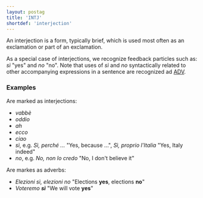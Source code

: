 ```yaml
---
layout: postag
title: 'INTJ'
shortdef: 'interjection'
---
```

An interjection is a form, typically brief, which is used most often as an exclamation or part of an exclamation.

As a special case of interjections, we recognize feedback particles
such as: _sì_ "yes" and _no_ "no". Note that uses of _sì_ and _no_ syntactically related to other accompanying expressions in a sentence are recognized ad [ADV]().

### Examples

Are marked as interjections:

- _vabbè_
- _oddio_
- _ah_
- _ecco_
- _ciao_
- _sì_, e.g. _Sì, perché ..._ "Yes, because ...", _Sì, proprio l'Italia_ "Yes, Italy indeed"
- _no_, e.g. _No, non lo credo_ "No, I don't believe it"

Are markes as adverbs:

- _Elezioni sì, elezioni no_ "Elections <b>yes</b>, elections <b>no</b>"
- _Voteremo <b>sì</b>_ "We will vote <b>yes</b>"

